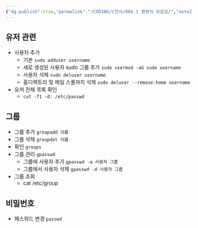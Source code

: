 ```yaml
---
{"dg-publish":true,"permalink":"/CODING/C언어/004.1 명령어 모음집/","noteIcon":"2"}
---
```


## 유저 관련
- 사용자  추가
	- 기본  `sudo adduser username`
	- 새로 생성된 사용자 sudo 그룹 추가 `sudo usermod -aG sudo username`
	- 사용자 삭제 `sudo deluser username`
	- 홈디렉토리 및 메일 스풀까지 삭제 `sudo deluser --remove-home username`
- 유저 전체 목록 확인
	- `cut -f1 -d: /etc/passwd`
## 그룹
- 그룹 추가 `groupadd 이름`
- 그룹 삭제 `groupdel 이름`
- 확인 `groups`
- 그룹 관리 `gpasswd`
	- 그룹에 사용자 추가 `gpasswd -a 사용자 그룹`
	- 그룹에서 사용자 삭제 `gpasswd -d 사용자 그룹`
- 그룹 조회
	- cat /etc/group

## 비밀번호
- 패스워드 변경 `passwd`	

